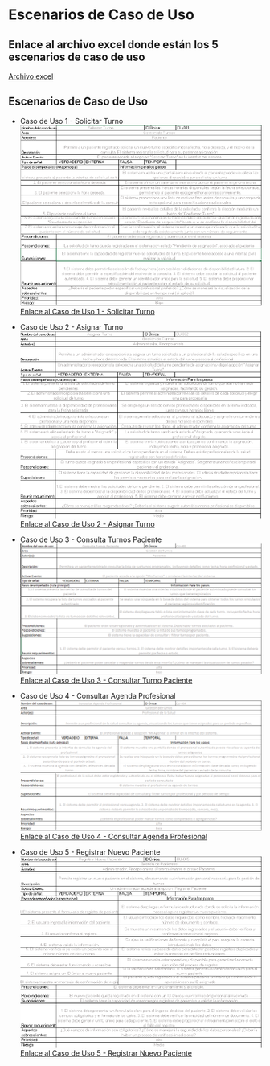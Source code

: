 # Escenarios de Caso de Uso

## Enlace al archivo excel donde están los 5 escenarios de caso de uso

[Archivo excel](https://1drv.ms/x/c/f2bf844ed8279638/ETWUZ5-puzVHmRimnHaK5ykBgtr7FS-tTyMgOJghYyXKiQ?e=Zp6qss)

## Escenarios de Caso de Uso
* Caso de Uso 1 - Solicitar Turno
![Caso de Uso 1 - Solicitar Turno](/imagenesdeescenariosdecasodeuso/escenariocasodeuso1SolicitarTurno.png)
[Enlace al Caso de Uso 1 - Solicitar Turno](https://1drv.ms/i/c/f2bf844ed8279638/EULcxAjKOLJNrroChMyvwu8B0xqjjq4pPdpvR0LEgdt3Mw?e=YQa8T8)

* Caso de Uso 2 - Asignar Turno
![Caso de Uso 2 - Asignar Turno](/imagenesdeescenariosdecasodeuso/escenariocasodeuso2AsignarTurno.png)
[Enlace al Caso de Uso 2 - Asignar Turno](https://1drv.ms/i/c/f2bf844ed8279638/EchCT8FUyBpAnsOnB3oEwT0B9dcmuSptzS4wIbiHcaghhQ?e=iVfxAh)

* Caso de Uso 3 - Consulta Turnos Paciente
![Caso de Uso 3 - Consultar Turno Paciente](/imagenesdeescenariosdecasodeuso/escenariocasodeuso3ConsultarTurnoPaciente.png)
[Enlace al Caso de Uso 3 - Consultar Turno Paciente](https://1drv.ms/i/c/f2bf844ed8279638/EUlqfDDeTYZKkQZLtronSzkBhC8R_wLLUw-4SxV4sAVOVA?e=KOEqL5)

* Caso de Uso 4 - Consultar Agenda Profesional
![Caso de Uso 4 - Consultar Agenda Profesional](/imagenesdeescenariosdecasodeuso/escenariocadodeuso4ConsultarAgendaProfesional.png)
[Enlace al Caso de Uso 4 - Consultar Agenda Profesional](https://1drv.ms/i/c/f2bf844ed8279638/EUlqfDDeTYZKkQZLtronSzkBhC8R_wLLUw-4SxV4sAVOVA?e=dBsP0g)

* Caso de Uso 5 - Registrar Nuevo Paciente
![Caso de Uso 5 - Registrar Nuevo Paciente](/imagenesdeescenariosdecasodeuso/escenariodecasodeuso5RegistrarNuevoPaciente.png)
[Enlace al Caso de Uso 5 - Registrar Nuevo Paciente](https://1drv.ms/i/c/f2bf844ed8279638/Eb4hyfebnplKhYnbIsH6Dt4BXsLR2FSFrLf_ou_i87R8Ig?e=9SVnaN)
